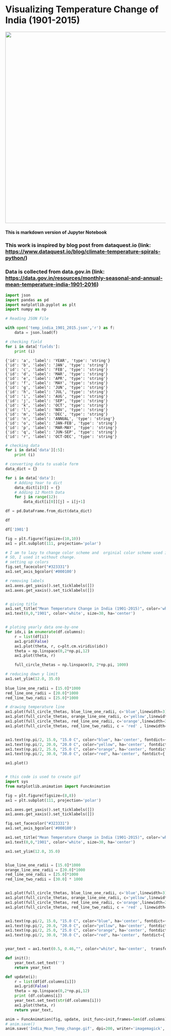 

# Visualizing Temperature Change of India (1901-2015)

<img src="https://github.com/immortal3/India-Mean-Temp-Visual/blob/master/India_Mean_Temp_change.gif" width="600" height="600">


#### This is markdown version of Jupyter Notebook

### This work is inspired by blog post from dataquest.io (link: https://www.dataquest.io/blog/climate-temperature-spirals-python/)

### Data is collected from data.gov.in (link: https://data.gov.in/resources/monthly-seasonal-and-annual-mean-temperature-india-1901-2016)



```python
import json
import pandas as pd
import matplotlib.pyplot as plt
import numpy as np
```


```python
# Reading JSON File

with open('temp_india_1901_2015.json','r') as f:
    data = json.load(f)
```


```python
# checking field
for i in data['fields']:
    print (i)
```

    {'id': 'a', 'label': 'YEAR', 'type': 'string'}
    {'id': 'b', 'label': 'JAN', 'type': 'string'}
    {'id': 'c', 'label': 'FEB', 'type': 'string'}
    {'id': 'd', 'label': 'MAR', 'type': 'string'}
    {'id': 'e', 'label': 'APR', 'type': 'string'}
    {'id': 'f', 'label': 'MAY', 'type': 'string'}
    {'id': 'g', 'label': 'JUN', 'type': 'string'}
    {'id': 'h', 'label': 'JUL', 'type': 'string'}
    {'id': 'i', 'label': 'AUG', 'type': 'string'}
    {'id': 'j', 'label': 'SEP', 'type': 'string'}
    {'id': 'k', 'label': 'OCT', 'type': 'string'}
    {'id': 'l', 'label': 'NOV', 'type': 'string'}
    {'id': 'm', 'label': 'DEC', 'type': 'string'}
    {'id': 'n', 'label': 'ANNUAL', 'type': 'string'}
    {'id': 'o', 'label': 'JAN-FEB', 'type': 'string'}
    {'id': 'p', 'label': 'MAR-MAY', 'type': 'string'}
    {'id': 'q', 'label': 'JUN-SEP', 'type': 'string'}
    {'id': 'r', 'label': 'OCT-DEC', 'type': 'string'}



```python
# checking data
for i in data['data'][:5]:
    print (i)
```


```python
# converting data to usable form
data_dict = {}

for i in data['data']:
    # Adding Year to dict
    data_dict[i[0]] = {}
    # Adding 12 Month Data
    for j in range(12):
        data_dict[i[0]][j] = i[j+1]
```


```python
df = pd.DataFrame.from_dict(data_dict)
```


```python
df
```


```python
df['1901']
```


```python
fig = plt.figure(figsize=(10,10))
ax1 = plt.subplot(111, projection='polar')

# I am to lazy to change color scheme and  orginial color scheme used in blogpost is also nice. 
# SO, I used it without change. 
# setting up colors
fig.set_facecolor("#323331")
ax1.set_axis_bgcolor('#000100')

# removing labels
ax1.axes.get_yaxis().set_ticklabels([])
ax1.axes.get_xaxis().set_ticklabels([])


# giving title
ax1.set_title("Mean Temperature Change in India (1901-2015)", color='white', fontdict={'fontsize': 30})
ax1.text(0,0,"1901", color='white', size=30, ha='center')


# ploting yearly data one-by-one
for idx,i in enumerate(df.columns):
    r = list(df[i])
    ax1.grid(False)
    ax1.plot(theta, r, c=plt.cm.viridis(idx))
    theta = np.linspace(0,2*np.pi,12)
    ax1.plot(theta, r)

    full_circle_thetas = np.linspace(0, 2*np.pi, 1000)

# reducing down y limit
ax1.set_ylim(12.0, 35.0)
    
blue_line_one_radii = [15.0]*1000
red_line_one_radii = [20.0]*1000
red_line_two_radii = [25.0]*1000

# drawing temperature line
ax1.plot(full_circle_thetas, blue_line_one_radii, c='blue',linewidth=3)
ax1.plot(full_circle_thetas, orange_line_one_radii, c='yellow',linewidth=3)
ax1.plot(full_circle_thetas, red_line_one_radii, c='orange',linewidth=3)
ax1.plot(full_circle_thetas, red_line_two_radii, c = 'red' , linewidth=3)


ax1.text(np.pi/2, 15.0, "15.0 C", color="blue", ha='center', fontdict={'fontsize': 20})
ax1.text(np.pi/2, 20.0, "20.0 C", color="yellow", ha='center', fontdict={'fontsize': 20})
ax1.text(np.pi/2, 25.0, "25.0 C", color="orange", ha='center', fontdict={'fontsize': 20})
ax1.text(np.pi/2, 30.0, "30.0 C", color="red", ha='center', fontdict={'fontsize': 20})

ax1.plot()

```


```python

# this code is used to create gif
import sys
from matplotlib.animation import FuncAnimation

fig = plt.figure(figsize=(8,8))
ax1 = plt.subplot(111, projection='polar')

ax1.axes.get_yaxis().set_ticklabels([])
ax1.axes.get_xaxis().set_ticklabels([])

fig.set_facecolor("#323331")
ax1.set_axis_bgcolor('#000100')

ax1.set_title("Mean Temperature Change in India (1901-2015)", color='white', fontdict={'fontsize': 20})
ax1.text(0,0,"1901", color='white', size=30, ha='center')

ax1.set_ylim(12.0, 35.0)


blue_line_one_radii = [15.0]*1000
orange_line_one_radii = [20.0]*1000
red_line_one_radii = [25.0]*1000
red_line_two_radii = [30.0] * 1000


ax1.plot(full_circle_thetas, blue_line_one_radii, c='blue',linewidth=3)
ax1.plot(full_circle_thetas, orange_line_one_radii, c='yellow',linewidth=3)
ax1.plot(full_circle_thetas, red_line_one_radii, c='orange',linewidth=3)
ax1.plot(full_circle_thetas, red_line_two_radii, c = 'red' , linewidth=3)


ax1.text(np.pi/2, 15.0, "15.0 C", color="blue", ha='center', fontdict={'fontsize': 20})
ax1.text(np.pi/2, 20.0, "20.0 C", color="yellow", ha='center', fontdict={'fontsize': 20})
ax1.text(np.pi/2, 25.0, "25.0 C", color="orange", ha='center', fontdict={'fontsize': 20})
ax1.text(np.pi/2, 30.0, "30.0 C", color="red", ha='center', fontdict={'fontsize': 20})


year_text = ax1.text(0.5, 0.46,"", color="white", ha='center',  transform=ax1.transAxes,fontdict={'fontsize': 17})

def init():    
    year_text.set_text('')
    return year_text

def update(i):
    r = list(df[df.columns[i]])
    ax1.grid(False)
    theta = np.linspace(0,2*np.pi,12)
    print (df.columns[i])
    year_text.set_text(str(df.columns[i]))
    ax1.plot(theta, r)
    return year_text,

anim = FuncAnimation(fig, update, init_func=init,frames=len(df.columns), interval=150,blit=False)
# anim.save()
anim.save('India_Mean_Temp_change.gif', dpi=200, writer='imagemagick', savefig_kwargs={'facecolor': '#323331'})
```
